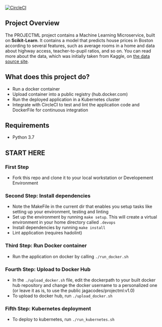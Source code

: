 [![CircleCI](https://dl.circleci.com/status-badge/img/gh/jagacodes/project-ml-microservice-kubernetes/tree/master.svg?style=svg)](https://dl.circleci.com/status-badge/redirect/gh/jagacodes/project-ml-microservice-kubernetes/tree/master)

## Project Overview

The PROJECTML project contains a Machine Learning Microservice, built on **Scikit-Learn**. It contains a model that predicts house prices in Boston according to several features, such as average rooms in a home and data about highway access, teacher-to-pupil ratios, and so on. You can read more about the data, which was initially taken from Kaggle, on [the data source site](https://www.kaggle.com/c/boston-housing). 

## What does this project do?

- Run a docker container
- Upload container into a public registry (hub.docker.com)
- Run the deployed application in a Kubernetes cluster
- Integrate with CircleCI to test and lint the application code and DockerFile for continuous integration

## Requirements
 - Python 3.7

## START HERE

### First Step
- Fork this repo and clone it to your local workstation or Developement Environment

### Second Step: Install dependencies
- Note the MakeFile in the current dir that enables you setup tasks like setting up your environment, testing and linting
- Set up the environment by running `make setup`. This will create a virtual environment in your home directory called `.devops`
- Install dependencies by running `make install`
- Lint application (requires hadolint)

### Third Step: Run Docker container
- Run the application on docker by calling `./run_docker.sh`

### Fourth Step: Upload to Docker Hub
- In the `./upload_docker.sh` file, edit the dockerpath to your built docker hub repository and change the docker username to a personalized one (or leave it as is, to use the public jagacodes/projectml:v1.0)
- To upload to docker hub, run `./upload_docker.sh`

### Fifth Step: Kubernetes deployment
- To deploy to kubernetes, run `./run_kubernetes.sh`